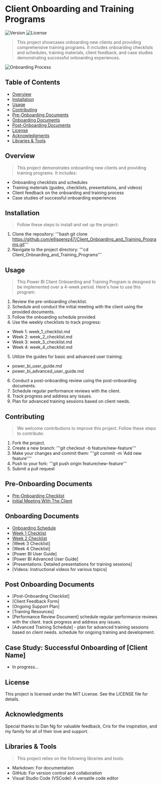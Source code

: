# Client Onboarding and Training Programs

![Version](https://img.shields.io/badge/version-1.0.0-blue.svg)
![License](https://img.shields.io/badge/license-MIT-green.svg)

> This project showcases onboarding new clients and providing comprehensive training programs. It includes onboarding checklists and schedules, training materials, client feedback, and case studies demonstrating successful onboarding experiences.

![Onboarding Process](https://github.com/NickieNetDefense/Client_Onboarding_and_Training_Programs/blob/main/project_timeline.png?raw=true)

## Table of Contents
- [Overview](#overview)
- [Installation](#installation)
- [Usage](#usage)
- [Contributing](#contributing)
- [Pre-Onboarding Documents](#pre-onboarding-documents)
- [Onboarding Documents](#onboarding-documents)
- [Post-Onboarding Documents](#post-onboarding-documents)
- [License](#license)
- [Acknowledgments](#acknowledgments)
- [Libraries & Tools](#libraries--tools)

## Overview
> This project demonstrates onboarding new clients and providing training programs. It includes:

- Onboarding checklists and schedules
- Training materials (guides, checklists, presentations, and videos)
- Client feedback on the onboarding and training process
- Case studies of successful onboarding experiences

## Installation
> Follow these steps to install and set up the project:

1. Clone the repository: '''bash git clone https://github.com/ellisperez47/Client_Onboarding_and_Training_Programs.git'''
2. Navigate to the project directory:
'''cd Client_Onboarding_and_Training_Programs'''

## Usage
> This Power BI Client Onboarding and Training Program is designed to be implemented over a 4-week period. Here's how to use this program:
1. Review the pre-onboarding checklist.
2. Schedule and conduct the initial meeting with the client using the provided documents.
3. Follow the onboarding schedule provided.
4. Use the weekly checklists to track progress:
- Week 1: week_1_checklist.md
- Week 2: week_2_checklist.md
- Week 3: week_3_checklist.md
- Week 4: week_4_checklist.md
5. Utilize the guides for basic and advanced user training:
- power_bi_user_guide.md
- power_bi_advanced_user_guide.md
6. Conduct a post-onboarding review using the post-onboarding documents.
7. Schedule regular performance reviews with the client.
8. Track progress and address any issues.
9. Plan for advanced training sessions based on client needs.

## Contributing
> We welcome contributions to improve this project. Follow these steps to contribute:
1. Fork the project.
2. Create a new branch: '''git checkout -b feature/new-feature'''
4. Make your changes and commit them: '''git commit -m 'Add new feature''''
5. Push to your fork: '''git push origin feature/new-feature'''
6. Submit a pull request

## Pre-Onboarding Documents
- [Pre-Onboarding Checklist](https://github.com/NickieNetDefense/Client_Onboarding_and_Training_Programs/blob/main/pre_onboarding_checklist)
- [Initial Meeting With The Client](https://github.com/NickieNetDefense/Client_Onboarding_and_Training_Programs/blob/main/client_initial_meeting)

## Onboarding Documents
- [Onboarding Schedule](https://github.com/NickieNetDefense/Client_Onboarding_and_Training_Programs/blob/main/onboarding_schedule)
- [Week 1 Checklist](https://github.com/NickieNetDefense/Client_Onboarding_and_Training_Programs/blob/main/week1_checklist)
- [Week 2 Checklist](https://github.com/NickieNetDefense/Client_Onboarding_and_Training_Programs/blob/main/week2_checklist)
- [Week 3 Checklist]
- [Week 4 Checklist]
- [Power BI User Guide]
- [Power BI Advanced User Guide]
- [Presentations: Detailed presentations for training sessions]
- [Videos: Instructional videos for various topics]

## Post Onboarding Documents
- [Post-Onboarding Checklist]
- [Client Feedback Form]
- [Ongoing Support Plan]
- [Training Resources]
- [Performance Review Document] schedule regular performance reviews with the client. track progress and address any issues.
- [Advanced Training Schedule] - plan for advanced training sessions based on client needs. schedule for ongoing training and development.

## Case Study: Successful Onboarding of [Client Name]
- In progress...

## License
This project is licensed under the MIT License. See the LICENSE file for details.

## Acknowledgments
Special thanks to Dan Ng for valuable feedback, Cris for the inspiration, and my family for all of their love and support.

## Libraries & Tools
> This project relies on the following libraries and tools:
- Markdown: For documentation
- GitHub: For version control and collaboration
- Visual Studio Code (VSCode): A versatile code editor
